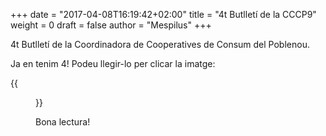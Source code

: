 +++
date = "2017-04-08T16:19:42+02:00"
title = "4t Butlletí de la CCCP9"
weight = 0
draft = false
author = "Mespilus" 
+++

4t Butlletí de la Coordinadora de Cooperatives de Consum del Poblenou.

Ja en tenim 4! Podeu llegir-lo per clicar la imatge:

{{<figure src="/images/CCP9-4.png" caption="CCP9 nombre 4" link="/documents/NEWS4.pdf">}}

Bona lectura!
